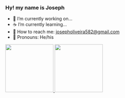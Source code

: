 
### Hy! my name is Joseph

- 🚩  I’m currently working on...
- ☕️  I’m currently learning...
- 💬  How to reach me: josepholiveira582@gmail.com
- 📢  Pronouns: He/his

<div>
  <a href="https://github.com/OliveiraJoseph">
  <img height="150em" src="https://github-readme-stats.vercel.app/api?username=OliveiraJoseph&show_icons=true&theme=dark&include_all_comsits=true&count_private=true"/>
    <img height="150em" src="https://github-readme-stats.vercel.app/api/top-langs/?username=OliveiraJoseph&layout=compact&langs_count=7&theme=dark"/>

</div>
